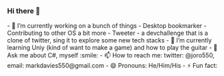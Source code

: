 ### Hi there 👋

<!--
**joro550/joro550** is a ✨ _special_ ✨ repository because its `README.md` (this file) appears on your GitHub profile.
--!>


- 🔭 I’m currently working on a bunch of things 
  - Desktop bookmarker 
  - Contributing to other OS a bit more
  - Tweeter - a devchallenge that is a clone of twitter, sing it to explore some new tech stacks
  
- 🌱 I’m currently learning Uniy (kind of want to make a game) and how to play the guitar
- 💬 Ask me about C#, myself :smile:
- 📫 How to reach me: twitter: @joro550, email: markdavies550@gmail.com
- 😄 Pronouns: He/Him/His
- ⚡ Fun fact: 


